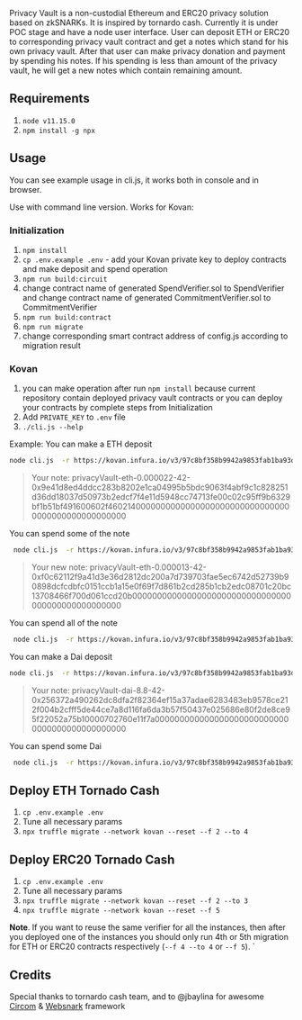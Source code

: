 
Privacy Vault is a non-custodial Ethereum and ERC20 privacy solution based on zkSNARKs. It is inspired by tornardo cash. Currently it is under POC stage and have a node user interface. User can deposit ETH or ERC20 to corresponding privacy vault contract and get a notes which stand for his own privacy vault. After that user can make privacy donation and payment by spending his notes. If his spending is less than amount of the privacy vault, he will get a new notes which contain remaining amount. 


## Requirements
1. `node v11.15.0`
2. `npm install -g npx`

## Usage

You can see example usage in cli.js, it works both in console and in browser.

Use with command line version. Works for Kovan:
### Initialization
1. `npm install`
1. `cp .env.example .env` - add your Kovan private key to deploy contracts and make deposit and spend operation
1. `npm run build:circuit`
1.  change contract name of generated SpendVerifier.sol to SpendVerifier and change contract name of generated CommitmentVerifier.sol to CommitmentVerifier
1. `npm run build:contract`
1. `npm run migrate`
1. change corresponding smart contract address of config.js according to migration result


### Kovan
1. you can make operation after run `npm install` because current repository contain deployed privacy vault contracts or you can deploy your contracts by complete steps from Initialization
1. Add `PRIVATE_KEY` to `.env` file
1. `./cli.js --help`

Example:
You can make a ETH deposit
```bash
node cli.js  -r https://kovan.infura.io/v3/97c8bf358b9942a9853fab1ba93dc5b3 deposit  eth 0.000022
```
> Your note: privacyVault-eth-0.000022-42-0x9e41d8ed4ddcc283b8202e1ca04995b5bdc9063f4abf9c1c828251d36dd18037d50973b2edcf7f4e11d5948cc74713fe00c02c95ff9b6329bf1b51bf491600602f46021400000000000000000000000000000000000000000000000000

You can spend some of the note
```bash
 node cli.js  -r https://kovan.infura.io/v3/97c8bf358b9942a9853fab1ba93dc5b3 spend  privacyVault-eth-0.000022-42-0x9e41d8ed4ddcc283b8202e1ca04995b5bdc9063f4abf9c1c828251d36dd18037d50973b2edcf7f4e11d5948cc74713fe00c02c95ff9b6329bf1b51bf491600602f46021400000000000000000000000000000000000000000000000000 0x5d410946650c04d5BC236317e54406F3E9C7E77A 0.000009
```
> Your new note: 
privacyVault-eth-0.000013-42-0xf0c62112f9a41d3e36d2812dc200a7d739703fae5ec6742d52739b90898dcfcdbfc0151ccb1a15e0f69f7d861b2cd285b1cb2edc08701c20bc13708466f700d061ccd20b00000000000000000000000000000000000000000000000000

You can spend all of the note
```bash
 node cli.js  -r https://kovan.infura.io/v3/97c8bf358b9942a9853fab1ba93dc5b3 spend  privacyVault-eth-0.000013-42-0xf0c62112f9a41d3e36d2812dc200a7d739703fae5ec6742d52739b90898dcfcdbfc0151ccb1a15e0f69f7d861b2cd285b1cb2edc08701c20bc13708466f700d061ccd20b00000000000000000000000000000000000000000000000000 0x5d410946650c04d5BC236317e54406F3E9C7E77A 0.000013
```

You can make a Dai deposit
```bash
node cli.js  -r https://kovan.infura.io/v3/97c8bf358b9942a9853fab1ba93dc5b3 deposit  dai 8.8
```
> Your note: privacyVault-dai-8.8-42-0x256372a490262dc8dfa2f82364ef15a37adae6283483eb9578ce212f004b2cfff5de44ce7a8d116fa6da3b57f50437e025686e80f2de8ce95f22052a75b10000702760e11f7a0000000000000000000000000000000000000000000000

You can spend some Dai
```bash
 node cli.js  -r https://kovan.infura.io/v3/97c8bf358b9942a9853fab1ba93dc5b3 spend  privacyVault-dai-8.8-42-0x256372a490262dc8dfa2f82364ef15a37adae6283483eb9578ce212f004b2cfff5de44ce7a8d116fa6da3b57f50437e025686e80f2de8ce95f22052a75b10000702760e11f7a0000000000000000000000000000000000000000000000 0x5d410946650c04d5BC236317e54406F3E9C7E77A 3
```

## Deploy ETH Tornado Cash
1. `cp .env.example .env`
1. Tune all necessary params
1. `npx truffle migrate --network kovan --reset --f 2 --to 4`

## Deploy ERC20 Tornado Cash
1. `cp .env.example .env`
1. Tune all necessary params
1. `npx truffle migrate --network kovan --reset --f 2 --to 3`
1. `npx truffle migrate --network kovan --reset --f 5`

**Note**. If you want to reuse the same verifier for all the instances, then after you deployed one of the instances you should only run 4th or 5th migration for ETH or ERC20 contracts respectively (`--f 4 --to 4` or `--f 5`).
`

## Credits

Special thanks to tornardo cash team,
and to @jbaylina for awesome [Circom](https://github.com/iden3/circom) & [Websnark](https://github.com/iden3/websnark) framework


